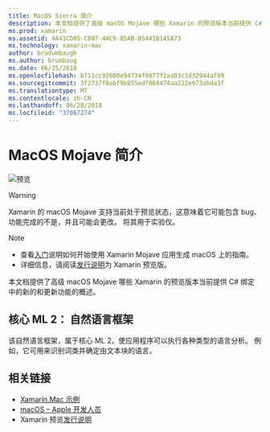 ```yaml
---
title: MacOS Sierra 简介
description: 本文档提供了高级 macOS Mojave 哪些 Xamarin 的预览版本当前提供 C# 绑定中的新的和更新功能的概述。
ms.prod: xamarin
ms.assetid: 4A41CD85-C807-44C9-85AB-B5441B145A73
ms.technology: xamarin-mac
author: bradumbaugh
ms.author: brumbaug
ms.date: 06/25/2018
ms.openlocfilehash: b711cc92680e94734f0077f2aa03c1d32944af09
ms.sourcegitcommit: 3f2737f8abf9b855edf060474aa222e973abda3f
ms.translationtype: MT
ms.contentlocale: zh-CN
ms.lasthandoff: 06/28/2018
ms.locfileid: "37067274"
---
```

# <a name="introduction-to-macos-mojave"></a>MacOS Mojave 简介

![预览](~/media/shared/preview.png)

> [!WARNING]
> Xamarin 的 macOS Mojave 支持当前处于预览状态，这意味着它可能包含 bug、 功能完成的不是，并且可能会更改。 将其用于实验仅。

> [!NOTE]
> - 查看[入门](~/mac/platform/introduction-to-macos-mojave/get-started.md)说明如何开始使用 Xamarin Mojave 应用生成 macOS 上的指南。
> - 详细信息，请阅读[发行说明](https://releases.xamarin.com/preview-release-xcode-10-beta/)为 Xamarin 预览版。

本文档提供了高级 macOS Mojave 哪些 Xamarin 的预览版本当前提供 C# 绑定中的新的和更新功能的概述。

## <a name="core-ml-2-natural-language-framework"></a>核心 ML 2： 自然语言框架

该自然语言框架，属于核心 ML 2，使应用程序可以执行各种类型的语言分析。 例如，它可用来识别词类并确定由文本块的语言。

## <a name="related-links"></a>相关链接

- [Xamarin.Mac 示例](https://developer.xamarin.com/samples/mac/)
- [macOS – Apple 开发人员](https://developer.apple.com/macos/)
- Xamarin 预览[发行说明](https://releases.xamarin.com/preview-release-xcode-10-beta/)

